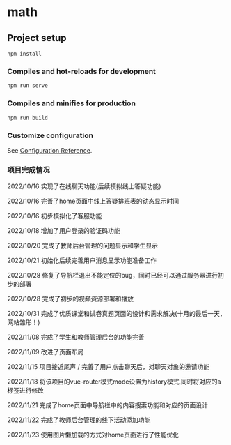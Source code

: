 # math

## Project setup
```
npm install
```

### Compiles and hot-reloads for development
```
npm run serve
```

### Compiles and minifies for production
```
npm run build
```

### Customize configuration
See [Configuration Reference](https://cli.vuejs.org/config/).

### 项目完成情况
2022/10/16 实现了在线聊天功能(后续模拟线上答疑功能)

2022/10/16 完善了home页面中线上答疑排班表的动态显示时间

2022/10/16 初步模拟化了客服功能

2022/10/18 增加了用户登录的验证码功能

2022/10/20 完成了教师后台管理的问题显示和学生显示

2022/10/21 初始化后续完善用户消息显示功能准备工作

2022/10/28 修复了导航栏退出不能定位的bug，同时已经可以通过服务器进行初步的部署

2022/10/28 完成了初步的视频资源部署和播放

2022/10/31 完成了优质课堂和试卷真题页面的设计和需求解决(十月的最后一天，网站雏形！)

2022/11/08 完成了学生和教师管理后台的功能完善

2022/11/09 改进了页面布局
 
2022/11/15 项目接近尾声 / 完善了用户点击聊天后，对聊天对象的邀请功能

2022/11/18 将该项目的vue-router模式mode设置为history模式,同时将对应的a标签进行修改

2022/11/21 完成了home页面中导航栏中的内容搜索功能和对应的页面设计

2022/11/22 完成了教师后台管理的线下活动添加功能

2022/11/23 使用图片懒加载的方式对home页面进行了性能优化